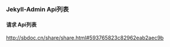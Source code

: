 ### Jekyll-Admin Api列表



#### 请求 Api列表

http://sbdoc.cn/share/share.html#593765823c82962eab2aec9b

